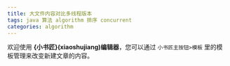 ```yaml
---
title: 大文件内容对比多线程版本
tags: java 算法 algorithm 排序 concurrent
categories: algorithm
---
```



欢迎使用 **{小书匠}(xiaoshujiang)编辑器**，您可以通过 `小书匠主按钮>模板` 里的模板管理来改变新建文章的内容。
